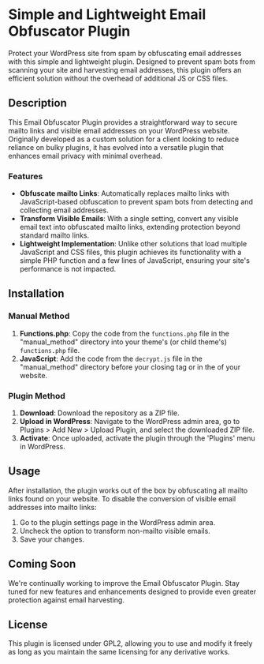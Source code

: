 # Simple and Lightweight Email Obfuscator Plugin

Protect your WordPress site from spam by obfuscating email addresses with this simple and lightweight plugin. Designed to prevent spam bots from scanning your site and harvesting email addresses, this plugin offers an efficient solution without the overhead of additional JS or CSS files.

## Description

This Email Obfuscator Plugin provides a straightforward way to secure mailto links and visible email addresses on your WordPress website. Originally developed as a custom solution for a client looking to reduce reliance on bulky plugins, it has evolved into a versatile plugin that enhances email privacy with minimal overhead.

### Features

- **Obfuscate mailto Links**: Automatically replaces mailto links with JavaScript-based obfuscation to prevent spam bots from detecting and collecting email addresses.
- **Transform Visible Emails**: With a single setting, convert any visible email text into obfuscated mailto links, extending protection beyond standard mailto links.
- **Lightweight Implementation**: Unlike other solutions that load multiple JavaScript and CSS files, this plugin achieves its functionality with a simple PHP function and a few lines of JavaScript, ensuring your site's performance is not impacted.

## Installation

### Manual Method

1. **Functions.php**: Copy the code from the `functions.php` file in the "manual_method" directory into your theme's (or child theme's) `functions.php` file.
2. **JavaScript**: Add the code from the `decrypt.js` file in the "manual_method" directory before your closing </body> tag or in the <head> of your website.

### Plugin Method

1. **Download**: Download the repository as a ZIP file.
2. **Upload in WordPress**: Navigate to the WordPress admin area, go to Plugins > Add New > Upload Plugin, and select the downloaded ZIP file.
3. **Activate**: Once uploaded, activate the plugin through the 'Plugins' menu in WordPress.

## Usage

After installation, the plugin works out of the box by obfuscating all mailto links found on your website. To disable the conversion of visible email addresses into mailto links:

1. Go to the plugin settings page in the WordPress admin area.
2. Uncheck the option to transform non-mailto visible emails.
3. Save your changes.

## Coming Soon

We're continually working to improve the Email Obfuscator Plugin. Stay tuned for new features and enhancements designed to provide even greater protection against email harvesting.

## License

This plugin is licensed under GPL2, allowing you to use and modify it freely as long as you maintain the same licensing for any derivative works.
